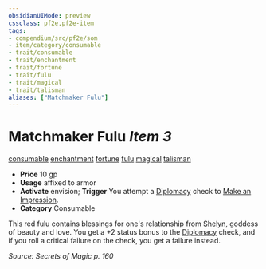 ```yaml
---
obsidianUIMode: preview
cssclass: pf2e,pf2e-item
tags:
- compendium/src/pf2e/som
- item/category/consumable
- trait/consumable
- trait/enchantment
- trait/fortune
- trait/fulu
- trait/magical
- trait/talisman
aliases: ["Matchmaker Fulu"]
---
```

# Matchmaker Fulu *Item 3*  
[consumable](../../../Rules/traits/consumable.md)  [enchantment](../../../Rules/traits/enchantment.md)  [fortune](../../../Rules/traits/fortune.md)  [fulu](../../../Rules/traits/fulu-som.md)  [magical](../../../Rules/traits/magical.md)  [talisman](../../../Rules/traits/talisman.md)  

- **Price** 10 gp
- **Usage** affixed to armor
- **Activate** envision; **Trigger** You attempt a [Diplomacy](../../skills.md#Diplomacy) check to [Make an Impression](../../../Rules/actions/make-an-impression.md).
- **Category** Consumable

This red fulu contains blessings for one's relationship from [Shelyn](../../setting/deities/shelyn.md), goddess of beauty and love. You get a +2 status bonus to the [Diplomacy](../../skills.md#Diplomacy) check, and if you roll a critical failure on the check, you get a failure instead.

*Source: Secrets of Magic p. 160*